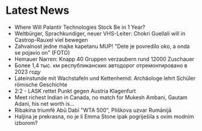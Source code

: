 # Latest News
-  Where Will Palantir Technologies Stock Be in 1 Year?
-  Weltbürger, Sprachkundiger, neuer VHS-Leiter: Chokri Guellali will in Castrop-Rauxel viel bewegen
-  Zahvalnost jedne majke kapetanu MUP! "Dete je povredilo oko, a onda se pojavio on" (FOTO)
-  Hemauer Narren: Knapp 40 Gruppen verzaubern rund 12000 Zuschauer
-  Более 1,4 тыс. км республиканских автодорог отремонтировано в 2023 году
-  Lateinstunde mit Wachstafeln und Kettenhemd: Archäologe lehrt Schüler römische Geschichte
-  2:2 - LASK rettet Punkt gegen Austria Klagenfurt
-  Meet richest Indian in Canada, no match for Mukesh Ambani, Gautam Adani, his net worth is...
-  Ribakina triumfē Abū Dabī "WTA 500", Pliškova uzvar Rumānijā
-  Haljina je prekrasna, no je li Emma Stone ipak pogriješila s ovim modnim izborom?
